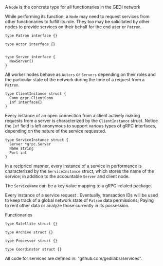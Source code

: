A `Node` is the concrete type for all functionaries in the GEDI network

While performing its function, a `Node` may need to request
services from other functionaries to fulfill its role.
They too may be solicitated by other nodes to provide services
on their behalf for the end user or `Patron`.

```
type Patron interface {}

type Actor interface {}


type Server interface {
  NewServer()
}
```

 All worker nodes behave as `Actors` or `Servers` depending on their roles
 and the particular state of the network during the time of a request from a 
 `Patron`.

```
type ClientInstance struct {
  Conn grpc.ClientConn
  Inf interface{}
}
```
Every instance of an open connection from a client actively making requests
from a server is characterized by the `ClientInstance` struct. Notice the 
`Inf` field is left anonymous to support various types of gRPC interfaces, 
depending on the nature of the service requested.

```
type ServiceInstance struct {
  Server *grpc.Server
  Name string
  Port int
}
```

In a recipricol manner, every instance of a service in performance is 
characterized by the `ServiceInstance` struct, which stores the name of the
service; in addition to the accountable `Server` and client node. 

The `ServiceName` can be a key value mapping to a gRPC-related package.

Every instance of a service request . Eventually, transaction IDs will be used
to keep track of a global network state of `Patron` data permissions;
Paying to rent other data or analyze those currently in its possession. 

Functionaries

```
type Satellite struct {}

type Archive struct {}

type Processor struct {}

type Coordinator struct {}
```

All code for services are defined in: "github.com/gedilabs/services".






